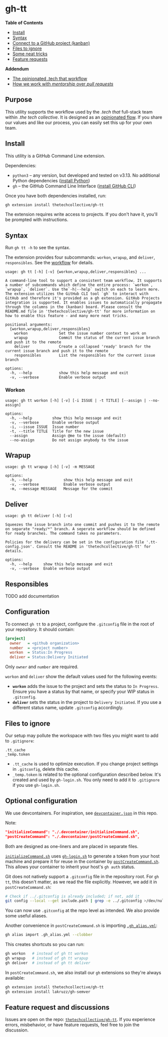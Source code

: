 # gh-tt

**Table of Contents**

- [Install](#install)
- [Syntax](#syntax)
- [Connect to a GitHub project (kanban)](#configuration)
- [Files to ignore](#files-to-ignore)
- [Some neat tricks](#optional-configuration)
- [Feature requests](#feature-request-and-discussions)

**Addendum**
 - [The opinionated .tech that workflow](docs/workflow.md)
 - [How we work with _mentorship_ over _pull requests_](docs/responsibles.md)

## Purpose

This utility supports the workflow used by the _.tech that_ full-stack team within _.the tech collective_. It is designed as an [opinionated flow](docs/workflow.md). If you share our values and like our process, you can easily set this up for your own team.

## Install

This utility is a GitHub Command Line extension.

Dependencies:

- `python3` – any version, but developed and tested on v3.13. No additional Python dependencies ([install Python](https://www.python.org/downloads/))
- `gh` – the GitHub Command Line Interface ([install GitHub CLI](https://github.com/cli/cli#installation))

Once you have both dependencies installed, run:

```sh
gh extension install thetechcollective/gh-tt
```

The extension requires write access to projects. If you don't have it, you'll be prompted with instructions.

## Syntax

Run `gh tt -h` to see the syntax.

The extension provides four subcommands: `workon`, `wrapup`, and `deliver`, `responsibles`. See the [workflow](docs/workflow.md) for details.

```
usage: gh tt [-h] [-v] {workon,wrapup,deliver,responsibles} ...

A command-line tool to support a consistent team workflow. It supports a number of subcommands which define the entire process: `workon`, `wrapup`, `deliver`. Use the`-h|--help` switch on each to learn more. The extension utilizes the GitHub CLI tool `gh` to interact with GitHub and therefore it's provided as a gh extension. GitHub Projects integration is supported. It enables issues to automatically propagate through the columns in the (kanban) board. Please consult the README.md file in 'thetechcollective/gh-tt' for more information on how to enable this feature - and many more neat tricks.

positional arguments:
  {workon,wrapup,deliver,responsibles}
    workon              Set the issue number context to work on
    wrapup              Commit the status of the current issue branch and push it to the remote
    deliver             Create a collapsed 'ready' branch for the current issue branch and push it to the remote
    responsibles        List the responsibles for the current issue branch

options:
  -h, --help            show this help message and exit
  -v, --verbose         Enable verbose output
```

### Workon

```
usage: gh tt workon [-h] [-v] [-i ISSUE | -t TITLE] [--assign | --no-assign]

options:
  -h, --help         show this help message and exit
  -v, --verbose      Enable verbose output
  -i, --issue ISSUE  Issue number
  -t, --title TITLE  Title for the new issue
  --assign           Assign @me to the issue (default)
  --no-assign        Do not assign anybody to the issue
```

## Wrapup

```
usage: gh tt wrapup [-h] [-v] -m MESSAGE

options:
  -h, --help              show this help message and exit
  -v, --verbose           Enable verbose output
  -m, --message MESSAGE   Message for the commit
```

## Deliver

```
usage: gh tt deliver [-h] [-v]

Squeezes the issue branch into one commit and pushes it to the remote on separate "ready/*" branch. A seperate workflow should be defined for ready branches. The command takes no parameters.

Policies for the delivery can be set in the configuration file '.tt-config.json'. Consult the README in 'thetechcollective/gh-tt' for details.

options:
  -h, --help     show this help message and exit
  -v, --verbose  Enable verbose output
```

## Responsibles

TODO add documentation

## Configuration

To connect `gh tt` to a project, configure the `.gitconfig` file in the root of your repository. It should contain:

```ini
[project]
  owner   = <github organization>
  number  = <project number>
  workon  = Status:In Progress
  deliver = Status:Delivery Initiated
```

Only `owner` and `number` are required.

`workon` and `deliver` show the default values used for the following events:

- **`workon`** adds the issue to the project and sets the status to `In Progress`. Ensure you have a status by that name, or specify your WIP status in `.gitconfig`.
- **`deliver`** sets the status in the project to `Delivery Initiated`. If you use a different status name, update `.gitconfig` accordingly.

## Files to ignore

Our setup may pollute the workspace with two files you might want to add to `.gitignore`:

```gitignore
.tt_cache
_temp.token
```

- `.tt_cache` is used to optimize execution. If you change project settings in `.gitconfig`, delete this cache.
- `_temp.token` is related to the optional configuration described below. It's created and used by `gh-login.sh`. You only need to add it to `.gitignore` if you use `gh-login.sh`.

## Optional configuration

We use devcontainers. For inspiration, see [`devcontainer.json`](.devcontainer/devcontainer.json) in this repo.

Note:

```json
"initializeCommand": "./.devcontainer/initializeCommand.sh",
"postCreateCommand": "./.devcontainer/postCreateCommand.sh",
```

Both are designed as one-liners and are placed in separate files.

[`initializeCommand.sh`](.devcontainer/initializeCommand.sh) uses [`gh-login.sh`](.devcontainer/gh-login.sh) to generate a token from your host machine and prepare it for reuse in the container by [`postCreateCommand.sh`](.devcontainer/postCreateCommand.sh). This allows your container to inherit your host's `gh auth` status.

Git does not natively support a `.gitconfig` file in the repository root. For `gh tt`, this doesn't matter, as we read the file explicitly. However, we add it in `postCreateCommand.sh`:

```sh
# Check if ../.gitconfig is already included; if not, add it
git config --local --get include.path | grep -e ../.gitconfig >/dev/null 2>&1 || git config --local --add include.path ../.gitconfig
```

You can now use `.gitconfig` at the repo level as intended. We also provide some useful aliases.

Another convenience in `postCreateCommand.sh` is importing [`.gh_alias.yml`](.gh_alias.yml):

```sh
gh alias import .gh_alias.yml --clobber
```

This creates shortcuts so you can run:

```sh
gh workon   # instead of gh tt workon
gh wrapup   # instead of gh tt wrapup
gh deliver  # instead of gh tt deliver
```

In `postCreateCommand.sh`, we also install our `gh` extensions so they're always available:

```sh
gh extension install thetechcollective/gh-tt
gh extension install lakruzz/gh-semver
```

## Feature request and discussions

Issues are open on the repo: [`thetechcollective/gh-tt`](https://github.com/thetechcollective/gh-tt/issues). If you experience errors, misbehavior, or have feature requests, feel free to join the discussion.

